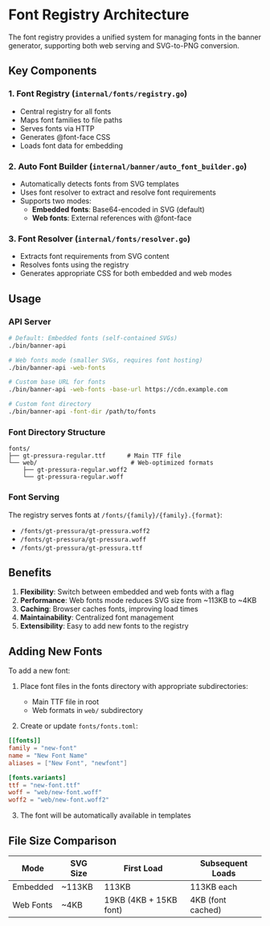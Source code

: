 # Font Registry Architecture

The font registry provides a unified system for managing fonts in the banner generator, supporting both web serving and SVG-to-PNG conversion.

## Key Components

### 1. Font Registry (`internal/fonts/registry.go`)
- Central registry for all fonts
- Maps font families to file paths
- Serves fonts via HTTP
- Generates @font-face CSS
- Loads font data for embedding

### 2. Auto Font Builder (`internal/banner/auto_font_builder.go`)
- Automatically detects fonts from SVG templates
- Uses font resolver to extract and resolve font requirements
- Supports two modes:
  - **Embedded fonts**: Base64-encoded in SVG (default)
  - **Web fonts**: External references with @font-face

### 3. Font Resolver (`internal/fonts/resolver.go`)
- Extracts font requirements from SVG content
- Resolves fonts using the registry
- Generates appropriate CSS for both embedded and web modes

## Usage

### API Server

```bash
# Default: Embedded fonts (self-contained SVGs)
./bin/banner-api

# Web fonts mode (smaller SVGs, requires font hosting)
./bin/banner-api -web-fonts

# Custom base URL for fonts
./bin/banner-api -web-fonts -base-url https://cdn.example.com

# Custom font directory
./bin/banner-api -font-dir /path/to/fonts
```

### Font Directory Structure

```
fonts/
├── gt-pressura-regular.ttf      # Main TTF file
└── web/                          # Web-optimized formats
    ├── gt-pressura-regular.woff2
    └── gt-pressura-regular.woff
```

### Font Serving

The registry serves fonts at `/fonts/{family}/{family}.{format}`:
- `/fonts/gt-pressura/gt-pressura.woff2`
- `/fonts/gt-pressura/gt-pressura.woff`
- `/fonts/gt-pressura/gt-pressura.ttf`

## Benefits

1. **Flexibility**: Switch between embedded and web fonts with a flag
2. **Performance**: Web fonts mode reduces SVG size from ~113KB to ~4KB
3. **Caching**: Browser caches fonts, improving load times
4. **Maintainability**: Centralized font management
5. **Extensibility**: Easy to add new fonts to the registry

## Adding New Fonts

To add a new font:

1. Place font files in the fonts directory with appropriate subdirectories:
   - Main TTF file in root
   - Web formats in `web/` subdirectory

2. Create or update `fonts/fonts.toml`:

```toml
[[fonts]]
family = "new-font"
name = "New Font Name"
aliases = ["New Font", "newfont"]

[fonts.variants]
ttf = "new-font.ttf"
woff = "web/new-font.woff"
woff2 = "web/new-font.woff2"
```

3. The font will be automatically available in templates

## File Size Comparison

| Mode | SVG Size | First Load | Subsequent Loads |
|------|----------|------------|------------------|
| Embedded | ~113KB | 113KB | 113KB each |
| Web Fonts | ~4KB | 19KB (4KB + 15KB font) | 4KB (font cached) |

